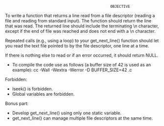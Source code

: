                                                     OBJECTIVE
                                                    
To write a function that returns a line read from a file descriptor (reading a file and reading from standard input). 
The function should return the line that was read. 
The returned line should include the terminating \n character, except if the end of file was reached and does not end with a \n character.

Repeated calls (e.g., using a loop) to your get_next_line() function should let you read the text file pointed to by the file descriptor, one line at a time.

If there is nothing else to read or if an error occurred, it should return NULL.


- To compile the code use as follows (a buffer size of 42 is used as an example): cc -Wall -Wextra -Werror -D BUFFER_SIZE=42 <files>.c

Forbidden:
- lseek() is forbidden.
- Global variables are forbidden.

Bonus part: 
- Develop get_next_line() using only one static variable.
- get_next_line() can manage multiple file descriptors at the same time.
